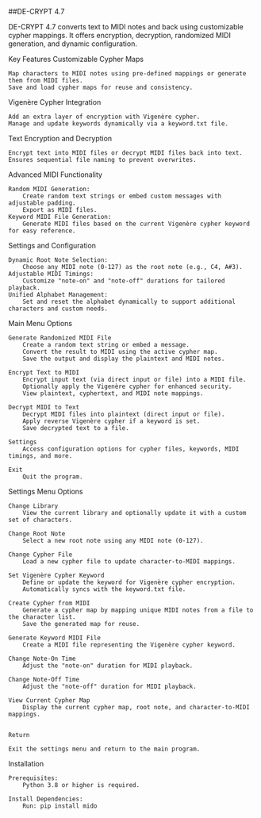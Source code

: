 ##DE-CRYPT 4.7

DE-CRYPT 4.7 converts text to MIDI notes and back using customizable cypher mappings. It offers encryption, decryption, randomized MIDI generation, and dynamic configuration.

Key Features
Customizable Cypher Maps

    Map characters to MIDI notes using pre-defined mappings or generate them from MIDI files.
    Save and load cypher maps for reuse and consistency.

Vigenère Cypher Integration

    Add an extra layer of encryption with Vigenère cypher.
    Manage and update keywords dynamically via a keyword.txt file.

Text Encryption and Decryption

    Encrypt text into MIDI files or decrypt MIDI files back into text.
    Ensures sequential file naming to prevent overwrites.

Advanced MIDI Functionality

    Random MIDI Generation:
        Create random text strings or embed custom messages with adjustable padding.
        Export as MIDI files.
    Keyword MIDI File Generation:
        Generate MIDI files based on the current Vigenère cypher keyword for easy reference.

Settings and Configuration

    Dynamic Root Note Selection:
        Choose any MIDI note (0-127) as the root note (e.g., C4, A#3).
    Adjustable MIDI Timings:
        Customize "note-on" and "note-off" durations for tailored playback.
    Unified Alphabet Management:
        Set and reset the alphabet dynamically to support additional characters and custom needs.

Main Menu Options

    Generate Randomized MIDI File
        Create a random text string or embed a message.
        Convert the result to MIDI using the active cypher map.
        Save the output and display the plaintext and MIDI notes.

    Encrypt Text to MIDI
        Encrypt input text (via direct input or file) into a MIDI file.
        Optionally apply the Vigenère cypher for enhanced security.
        View plaintext, cyphertext, and MIDI note mappings.

    Decrypt MIDI to Text
        Decrypt MIDI files into plaintext (direct input or file).
        Apply reverse Vigenère cypher if a keyword is set.
        Save decrypted text to a file.

    Settings
        Access configuration options for cypher files, keywords, MIDI timings, and more.

    Exit
        Quit the program.

Settings Menu Options

    Change Library
        View the current library and optionally update it with a custom set of characters.

    Change Root Note
        Select a new root note using any MIDI note (0-127).

    Change Cypher File
        Load a new cypher file to update character-to-MIDI mappings.

    Set Vigenère Cypher Keyword
        Define or update the keyword for Vigenère cypher encryption.
        Automatically syncs with the keyword.txt file.

    Create Cypher from MIDI
        Generate a cypher map by mapping unique MIDI notes from a file to the character list.
        Save the generated map for reuse.

    Generate Keyword MIDI File
        Create a MIDI file representing the Vigenère cypher keyword.

    Change Note-On Time
        Adjust the "note-on" duration for MIDI playback.

    Change Note-Off Time
        Adjust the "note-off" duration for MIDI playback.

    View Current Cypher Map
        Display the current cypher map, root note, and character-to-MIDI mappings.


    Return

    Exit the settings menu and return to the main program.

Installation

    Prerequisites:
        Python 3.8 or higher is required.

    Install Dependencies:
        Run: pip install mido